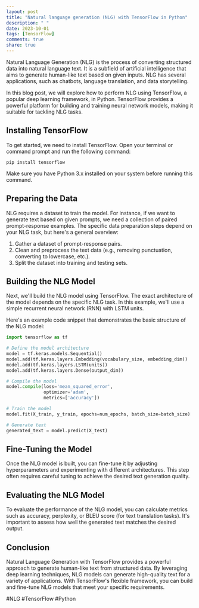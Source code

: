 ```yaml
---
layout: post
title: "Natural language generation (NLG) with TensorFlow in Python"
description: " "
date: 2023-10-01
tags: [TensorFlow]
comments: true
share: true
---
```


Natural Language Generation (NLG) is the process of converting structured data into natural language text. It is a subfield of artificial intelligence that aims to generate human-like text based on given inputs. NLG has several applications, such as chatbots, language translation, and data storytelling.

In this blog post, we will explore how to perform NLG using TensorFlow, a popular deep learning framework, in Python. TensorFlow provides a powerful platform for building and training neural network models, making it suitable for tackling NLG tasks.

## Installing TensorFlow

To get started, we need to install TensorFlow. Open your terminal or command prompt and run the following command:

```shell
pip install tensorflow
```

Make sure you have Python 3.x installed on your system before running this command.

## Preparing the Data

NLG requires a dataset to train the model. For instance, if we want to generate text based on given prompts, we need a collection of paired prompt-response examples. The specific data preparation steps depend on your NLG task, but here's a general overview:

1. Gather a dataset of prompt-response pairs.
2. Clean and preprocess the text data (e.g., removing punctuation, converting to lowercase, etc.).
3. Split the dataset into training and testing sets.

## Building the NLG Model

Next, we'll build the NLG model using TensorFlow. The exact architecture of the model depends on the specific NLG task. In this example, we'll use a simple recurrent neural network (RNN) with LSTM units.

Here's an example code snippet that demonstrates the basic structure of the NLG model:

```python
import tensorflow as tf

# Define the model architecture
model = tf.keras.models.Sequential()
model.add(tf.keras.layers.Embedding(vocabulary_size, embedding_dim))
model.add(tf.keras.layers.LSTM(units))
model.add(tf.keras.layers.Dense(output_dim))

# Compile the model
model.compile(loss='mean_squared_error',
              optimizer='adam',
              metrics=['accuracy'])

# Train the model
model.fit(X_train, y_train, epochs=num_epochs, batch_size=batch_size)

# Generate text
generated_text = model.predict(X_test)
```

## Fine-Tuning the Model

Once the NLG model is built, you can fine-tune it by adjusting hyperparameters and experimenting with different architectures. This step often requires careful tuning to achieve the desired text generation quality.

## Evaluating the NLG Model

To evaluate the performance of the NLG model, you can calculate metrics such as accuracy, perplexity, or BLEU score (for text translation tasks). It's important to assess how well the generated text matches the desired output.

## Conclusion

Natural Language Generation with TensorFlow provides a powerful approach to generate human-like text from structured data. By leveraging deep learning techniques, NLG models can generate high-quality text for a variety of applications. With TensorFlow's flexible framework, you can build and fine-tune NLG models that meet your specific requirements.

#NLG #TensorFlow #Python